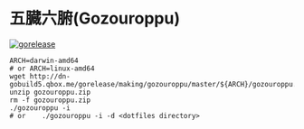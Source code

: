 # 五臓六腑(Gozouroppu)

[![gorelease](https://dn-gorelease.qbox.me/gorelease-download-blue.svg)](https://gobuild.io/making/gozouroppu/master)

	ARCH=darwin-amd64
	# or ARCH=linux-amd64
	wget http://dn-gobuild5.qbox.me/gorelease/making/gozouroppu/master/${ARCH}/gozouroppu.zip
	unzip gozouroppu.zip
	rm -f gozouroppu.zip
	./gozouroppu -i
	# or 	./gozouroppu -i -d <dotfiles directory>
